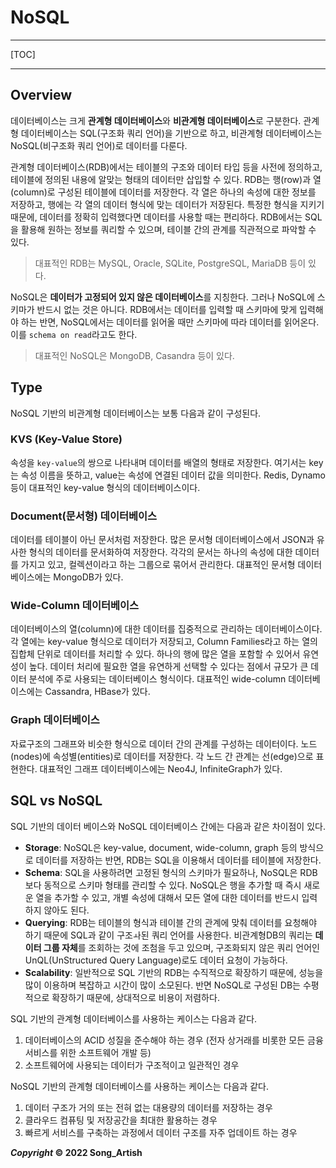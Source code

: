 # NoSQL

---

[TOC]

---



## Overview

데이터베이스는 크게 **관계형 데이터베이스**와 **비관계형 데이터베이스**로 구분한다. 관계형 데이터베이스는 SQL(구조화 쿼리 언어)을 기반으로 하고, 비관계형 데이터베이스는 NoSQL(비구조화 쿼리 언어)로 데이터를 다룬다.

관계형 데이터베이스(RDB)에서는 테이블의 구조와 데이터 타입 등을 사전에 정의하고, 테이블에 정의된 내용에 알맞는 형태의 데이터만 삽입할 수 있다. RDB는 행(row)과 열(column)로 구성된 테이블에 데이터를 저장한다. 각 열은 하나의 속성에 대한 정보를 저장하고, 행에는 각 열의 데이터 형식에 맞는 데이터가 저장된다. 특정한 형식을 지키기 때문에, 데이터를 정확히 입력했다면 데이터를 사용할 때는 편리하다. RDB에서는 SQL을 활용해 원하는 정보를 쿼리할 수 있으며, 테이블 간의 관계를 직관적으로 파악할 수 있다.

> 대표적인 RDB는 MySQL, Oracle, SQLite, PostgreSQL, MariaDB 등이 있다.

NoSQL은 **데이터가 고정되어 있지 않은 데이터베이스**를 지칭한다. 그러나 NoSQL에 스키마가 반드시 없는 것은 아니다. RDB에서는 데이터를 입력할 때 스키마에 맞게 입력해야 하는 반면, NoSQL에서는 데이터를 읽어올 때만 스키마에 따라 데이터를 읽어온다. 이를 `schema on read`라고도 한다.

> 대표적인 NoSQL은 MongoDB, Casandra 등이 있다.



## Type

NoSQL 기반의 비관계형 데이터베이스는 보통 다음과 같이 구성된다.

### KVS (Key-Value Store)

속성을 `key-value`의 쌍으로 나타내며 데이터를 배열의 형태로 저장한다. 여기서는 key는 속성 이름을 뜻하고, value는 속성에 연결된 데이터 값을 의미한다. Redis, Dynamo 등이 대표적인 key-value 형식의 데이터베이스이다.

### Document(문서형) 데이터베이스

데이터를 테이블이 아닌 문서처럼 저장한다. 많은 문서형 데이터베이스에서 JSON과 유사한 형식의 데이터를 문서화하여 저장한다. 각각의 문서는 하나의 속성에 대한 데이터를 가지고 있고, 컬렉션이라고 하는 그룹으로 묶어서 관리한다. 대표적인 문서형 데이터베이스에는 MongoDB가 있다.

### Wide-Column 데이터베이스

데이터베이스의 열(column)에 대한 데이터를 집중적으로 관리하는 데이터베이스이다. 각 열에는 key-value 형식으로 데이터가 저장되고, Column Families라고 하는 열의 집합체 단위로 데이터를 처리할 수 있다. 하나의 행에 많은 열을 포함할 수 있어서 유연성이 높다. 데이터 처리에 필요한 열을 유연하게 선택할 수 있다는 점에서 규모가 큰 데이터 분석에 주로 사용되는 데이터베이스 형식이다. 대표적인 wide-column 데이터베이스에는 Cassandra, HBase가 있다.

### Graph 데이터베이스

자료구조의 그래프와 비슷한 형식으로 데이터 간의 관계를 구성하는 데이터이다. 노드(nodes)에 속성별(entities)로 데이터를 저장한다. 각 노드 간 관계는 선(edge)으로 표현한다. 대표적인 그래프 데이터베이스에는 Neo4J, InfiniteGraph가 있다.



## SQL vs NoSQL

SQL 기반의 데이터 베이스와 NoSQL 데이터베이스 간에는 다음과 같은 차이점이 있다.

- **Storage**: NoSQL은 key-value, document, wide-column, graph 등의 방식으로 데이터를 저장하는 반면, RDB는 SQL을 이용해서 데이터를 테이블에 저장한다.
- **Schema**: SQL을 사용하려면 고정된 형식의 스키마가 필요하나, NoSQL은 RDB보다 동적으로 스키마 형태를 관리할 수 있다. NoSQL은 행을 추가할 때 즉시 새로운 열을 추가할 수 있고, 개별 속성에 대해서 모든 열에 대한 데이터를 반드시 입력하지 않아도 된다.
- **Querying**: RDB는 테이블의 형식과 테이블 간의 관계에 맞춰 데이터를 요청해야 하기 때문에 SQL과 같이 구조ㅘ된 쿼리 언어를 사용한다. 비관계형DB의 쿼리는 **데이터 그룹 자체**를 조회하는 것에 조첨을 두고 있으며, 구조화되지 않은 쿼리 언어인 UnQL(UnStructured Query Language)로도 데이터 요청이 가능하다.
- **Scalability**: 일반적으로 SQL 기반의 RDB는 수직적으로 확장하기 때문에, 성능을 많이 이용하며 복잡하고 시간이 많이 소모된다. 반면 NoSQL로 구성된 DB는 수평적으로 확장하기 때문에, 상대적으로 비용이 저렴하다.

SQL 기반의 관계형 데이터베이스를 사용하는 케이스는 다음과 같다.

1. 데이터베이스의 ACID 성질을 준수해야 하는 경우 (전자 상거래를 비롯한 모든 금융 서비스를 위한 소프트웨어 개발 등)
2. 소프트웨어에 사용되는 데이터가 구조적이고 일관적인 경우

NoSQL 기반의 관계형 데이터베이스를 사용하는 케이스는 다음과 같다.

1. 데이터 구조가 거의 또는 전혀 없는 대용량의 데이터를 저장하는 경우
2. 클라우드 컴퓨팅 및 저장공간을 최대한 활용하는 경우
3. 빠르게 서비스를 구축하는 과정에서 데이터 구조를 자주 업데이트 하는 경우



***Copyright* © 2022 Song_Artish**